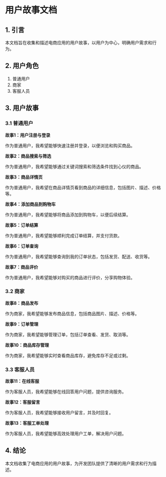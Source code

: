 # 用户故事文档

## 1. 引言

本文档旨在收集和描述电商应用的用户故事，以用户为中心，明确用户需求和行为。

## 2. 用户角色

1. 普通用户
2. 商家
3. 客服人员

## 3. 用户故事

### 3.1 普通用户

**故事1：用户注册与登录**

作为普通用户，我希望能够快速注册并登录，以便浏览和购买商品。

**故事2：商品搜索与筛选**

作为普通用户，我希望能够通过关键词搜索和筛选条件找到心仪的商品。

**故事3：商品详情页**

作为普通用户，我希望在商品详情页看到商品的详细信息，包括图片、描述、价格等。

**故事4：添加商品到购物车**

作为普通用户，我希望能够将商品添加到购物车，以便后续结算。

**故事5：订单结算**

作为普通用户，我希望能够顺利完成订单结算，并支付货款。

**故事6：订单查询**

作为普通用户，我希望能够查询到我的订单状态，包括发货、配送、收货等。

**故事7：商品评价**

作为普通用户，我希望能够对购买的商品进行评价，分享购物体验。

### 3.2 商家

**故事8：商品发布**

作为商家，我希望能够发布商品信息，包括商品图片、描述、价格等。

**故事9：订单管理**

作为商家，我希望能够管理订单，包括订单查看、发货、取消等。

**故事10：商品库存管理**

作为商家，我希望能够实时查看商品库存，避免库存不足或过剩。

### 3.3 客服人员

**故事11：在线客服**

作为客服人员，我希望能够在线回答用户问题，提供咨询服务。

**故事12：客服留言**

作为客服人员，我希望能够接收用户留言，并及时回复。

**故事13：客服工单处理**

作为客服人员，我希望能够高效处理用户工单，解决用户问题。

## 4. 结论

本文档收集了电商应用的用户故事，为开发团队提供了清晰的用户需求和行为描述。